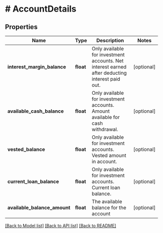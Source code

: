 # # AccountDetails

## Properties

Name | Type | Description | Notes
------------ | ------------- | ------------- | -------------
**interest_margin_balance** | **float** | Only available for investment accounts. Net interest earned after deducting interest paid out. | [optional]
**available_cash_balance** | **float** | Only available for investment accounts. Amount available for cash withdrawal. | [optional]
**vested_balance** | **float** | Only available for investment accounts. Vested amount in account. | [optional]
**current_loan_balance** | **float** | Only available for investment accounts. Current loan balance. | [optional]
**available_balance_amount** | **float** | The available balance for the account | [optional]

[[Back to Model list]](../../README.md#models) [[Back to API list]](../../README.md#endpoints) [[Back to README]](../../README.md)
